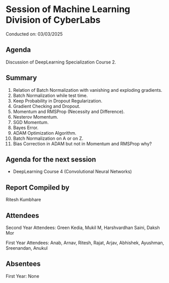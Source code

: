 # Session of Machine Learning Division of CyberLabs
Conducted on: 03/03/2025

## Agenda
Discussion of DeepLearning Specialization Course 2.

## Summary
1.  Relation of Batch Normalization with vanishing and exploding gradients.
2.  Batch Normalization while test time.
3.  Keep Probability in Dropout Regularization.
4.  Gradient Checking and Dropout.
5.  Momentum and RMSProp (Necessity and Difference).
6.  Nesterov Momentum.
7.  SGD Momentum.
8.  Bayes Error.
9.  ADAM Optimization Algorithm.
10. Batch Normalization on A or on Z.
11. Bias Correction in ADAM but not in Momentum and RMSProp why?

## Agenda for the next session
* DeepLearning Course 4 (Convolutional Neural Networks)

## Report Compiled by
Ritesh Kumbhare

## Attendees
Second Year Attendees: Green Kedia, Mukil M, Harshvardhan Saini, Daksh Mor

First Year Attendees: Anab, Arnav, Ritesh, Rajat, Arjav, Abhishek, Ayushman, Sreenandan, Anukul

## Absentees
First Year: None
